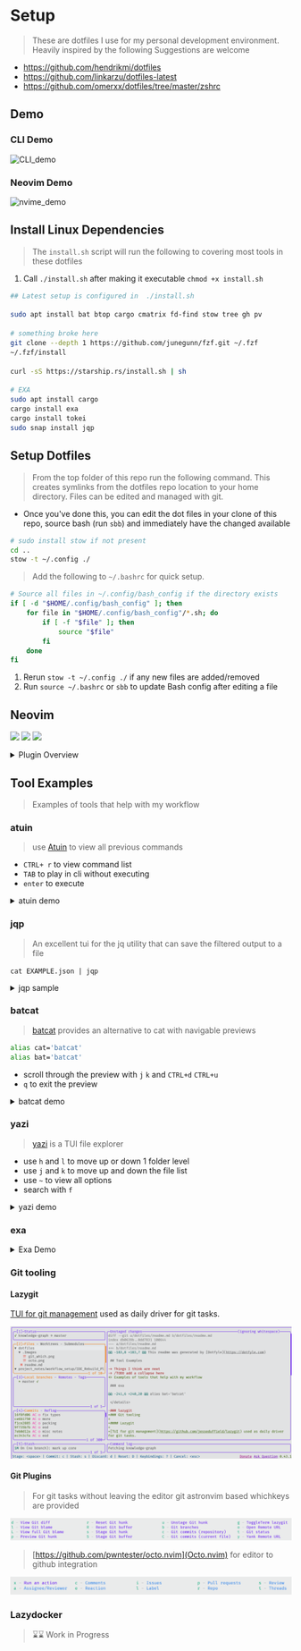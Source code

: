 # Setup

> These are dotfiles I use for my personal development environment. Heavily inspired by the following
> Suggestions are welcome

- https://github.com/hendrikmi/dotfiles
- https://github.com/linkarzu/dotfiles-latest
- https://github.com/omerxx/dotfiles/tree/master/zshrc

## Demo

### CLI Demo

![CLI_demo](./.Images/full_cli_demo_gif.gif)

### Neovim Demo

![nvime_demo](./.Images/nvim_demo_gif.gif)

## Install Linux Dependencies

> The `install.sh` script will run the following to covering most tools in these dotfiles

1. Call `./install.sh` after making it executable `chmod +x install.sh`

```bash
## Latest setup is configured in  ./install.sh

sudo apt install bat btop cargo cmatrix fd-find stow tree gh pv

# something broke here
git clone --depth 1 https://github.com/junegunn/fzf.git ~/.fzf
~/.fzf/install

curl -sS https://starship.rs/install.sh | sh

# EXA
sudo apt install cargo
cargo install exa
cargo install tokei
sudo snap install jqp

```

## Setup Dotfiles

> From the top folder of this repo run the following command. This creates symlinks from the dotfiles repo location
> to your home directory. Files can be edited and managed with git.

- Once you've done this, you can edit the dot files in your clone of this repo, source bash (run `sbb`) and immediately have the changed available

```bash
# sudo install stow if not present
cd ..
stow -t ~/.config ./
```

> Add the following to `~/.bashrc` for quick setup.

```bash
# Source all files in ~/.config/bash_config if the directory exists
if [ -d "$HOME/.config/bash_config" ]; then
    for file in "$HOME/.config/bash_config"/*.sh; do
        if [ -f "$file" ]; then
            source "$file"
        fi
    done
fi

```

1. Rerun `stow -t ~/.config ./` if any new files are added/removed
2. Run `source ~/.bashrc` or `sbb` to update Bash config after editing a file

## Neovim

<a href="https://dotfyle.com/acudworth3/dotfiles-nvim-astro"><img src="https://dotfyle.com/acudworth3/dotfiles-nvim-astro/badges/plugins?style=flat" /></a>
<a href="https://dotfyle.com/acudworth3/dotfiles-nvim-astro"><img src="https://dotfyle.com/acudworth3/dotfiles-nvim-astro/badges/leaderkey?style=flat" /></a>
<a href="https://dotfyle.com/acudworth3/dotfiles-nvim-astro"><img src="https://dotfyle.com/acudworth3/dotfiles-nvim-astro/badges/plugin-manager?style=flat" /></a>

<details>

<summary>Plugin Overview</summary>

> [!IMPORTANT]
> You do nto need to do this if you cloned the dotfiles and and ran the stow commands. This would be to install _only_ neovim from this repo

### Install Instructions

> Install requires Neovim 0.9+. Always review the code before installing a configuration.

Clone the repository and install the plugins:

```sh
git clone git@github.com:acudworth3/dotfiles ~/.config/acudworth3/dotfiles
```

Open Neovim with this config:

```sh
NVIM_APPNAME=acudworth3/dotfiles/nvim-astro nvim
```

### Plugins

#### completion

- [hrsh7th/nvim-cmp](https://dotfyle.com/plugins/hrsh7th/nvim-cmp)

#### editing-support

- [windwp/nvim-autopairs](https://dotfyle.com/plugins/windwp/nvim-autopairs)
- [johmsalas/text-case.nvim](https://dotfyle.com/plugins/johmsalas/text-case.nvim)
- [ptdewey/yankbank-nvim](https://dotfyle.com/plugins/ptdewey/yankbank-nvim)

#### file-explorer

- [mikavilpas/yazi.nvim](https://dotfyle.com/plugins/mikavilpas/yazi.nvim)
- [nvim-neo-tree/neo-tree.nvim](https://dotfyle.com/plugins/nvim-neo-tree/neo-tree.nvim)

#### fun

- [tamton-aquib/duck.nvim](https://dotfyle.com/plugins/tamton-aquib/duck.nvim)

#### fuzzy-finder

- [nvim-telescope/telescope.nvim](https://dotfyle.com/plugins/nvim-telescope/telescope.nvim)

#### git

- [linrongbin16/gitlinker.nvim](https://dotfyle.com/plugins/linrongbin16/gitlinker.nvim)

#### keybinding

- [mrjones2014/legendary.nvim](https://dotfyle.com/plugins/mrjones2014/legendary.nvim)
- [max397574/better-escape.nvim](https://dotfyle.com/plugins/max397574/better-escape.nvim)

#### lsp

- [ray-x/lsp_signature.nvim](https://dotfyle.com/plugins/ray-x/lsp_signature.nvim)
- [nvimtools/none-ls.nvim](https://dotfyle.com/plugins/nvimtools/none-ls.nvim)

#### markdown-and-latex

- [iamcco/markdown-preview.nvim](https://dotfyle.com/plugins/iamcco/markdown-preview.nvim)
- [nfrid/markdown-togglecheck](https://dotfyle.com/plugins/nfrid/markdown-togglecheck)

#### motion

- [folke/flash.nvim](https://dotfyle.com/plugins/folke/flash.nvim)
- [gen740/SmoothCursor.nvim](https://dotfyle.com/plugins/gen740/SmoothCursor.nvim)

#### nvim-dev

- [nvim-lua/plenary.nvim](https://dotfyle.com/plugins/nvim-lua/plenary.nvim)
- [kkharji/sqlite.lua](https://dotfyle.com/plugins/kkharji/sqlite.lua)
- [MunifTanjim/nui.nvim](https://dotfyle.com/plugins/MunifTanjim/nui.nvim)

#### plugin-manager

- [folke/lazy.nvim](https://dotfyle.com/plugins/folke/lazy.nvim)

#### preconfigured

- [AstroNvim/AstroNvim](https://dotfyle.com/plugins/AstroNvim/AstroNvim)

#### programming-languages-support

- [MoaidHathot/dotnet.nvim](https://dotfyle.com/plugins/MoaidHathot/dotnet.nvim)
- [GustavEikaas/easy-dotnet.nvim](https://dotfyle.com/plugins/GustavEikaas/easy-dotnet.nvim)

#### scrolling

- [rlychrisg/keepcursor.nvim](https://dotfyle.com/plugins/rlychrisg/keepcursor.nvim)

#### search

- [nvim-pack/nvim-spectre](https://dotfyle.com/plugins/nvim-pack/nvim-spectre)

#### snippet

- [L3MON4D3/LuaSnip](https://dotfyle.com/plugins/L3MON4D3/LuaSnip)

#### split-and-window

- [folke/edgy.nvim](https://dotfyle.com/plugins/folke/edgy.nvim)

#### startup

- [goolord/alpha-nvim](https://dotfyle.com/plugins/goolord/alpha-nvim)

#### statusline

- [rebelot/heirline.nvim](https://dotfyle.com/plugins/rebelot/heirline.nvim)

#### syntax

- [nvim-treesitter/nvim-treesitter](https://dotfyle.com/plugins/nvim-treesitter/nvim-treesitter)
- [kylechui/nvim-surround](https://dotfyle.com/plugins/kylechui/nvim-surround)

#### terminal-integration

- [samjwill/nvim-unception](https://dotfyle.com/plugins/samjwill/nvim-unception)
- [akinsho/toggleterm.nvim](https://dotfyle.com/plugins/akinsho/toggleterm.nvim)

#### workflow

- [m4xshen/hardtime.nvim](https://dotfyle.com/plugins/m4xshen/hardtime.nvim)

### Language Servers

- bashls
- dockerls
- efm
- eslint
- html
- jsonls
- lua_ls
- marksman
- yamlls

This readme was generated by [Dotfyle](https://dotfyle.com)

</details>

## Tool Examples

> Examples of tools that help with my workflow

### atuin

> use [Atuin](https://github.com/atuinsh/atuin) to view all previous commands

- `CTRL+ r` to view command list
- `TAB` to play in cli without executing
- `enter` to execute

<details>
<summary>atuin demo</summary>

![atuin_demo](./.Images/atuin.gif)

</details>

### jqp

> An excellent tui for the jq utility that can save the filtered output to a file

`cat EXAMPLE.json | jqp`

<details>
<summary>jqp sample</summary>

![jqp](./.Images/jqp.gif)

</details>

### batcat

> [batcat](https://www.cyberciti.biz/open-source/bat-linux-command-a-cat-clone-with-written-in-rust/) provides an alternative to cat with navigable previews

```bash
alias cat='batcat'
alias bat='batcat'
```

- scroll through the preview with `j` `k` and `CTRL+d` `CTRL+u`
- `q` to exit the preview

<details>
<summary>batcat demo</summary>

![batcat](./.Images/batcat.gif)

</details>

### yazi

> [yazi](https://github.com/sxyazi/yazi) is a TUI file explorer

- use `h` and `l` to move up or down 1 folder level
- use `j` and `k` to move up and down the file list
- use `~` to view all options
- search with `f`
<details>
<summary>yazi demo</summary>

![yazi](./.Images/yazi.gif)

</details>

### exa

<details>
<summary>Exa Demo</summary>

![exa](./.Images/exa.gif)

</details>

### Git tooling

#### Lazygit

[TUI for git management](https://github.com/jesseduffield/lazygit) used as daily driver for git tasks.

![gitmenu](./.Images/lazygit.png)

#### Git Plugins

> For git tasks without leaving the editor git astronvim based whichkeys are provided

![gitmenu](./.Images/git_which.png)

> [https://github.com/pwntester/octo.nvim](Octo.nvim) for editor to github integration

![gitmenu](./.Images/octo.png)

### Lazydocker

> ⌛⌛ Work in Progress
